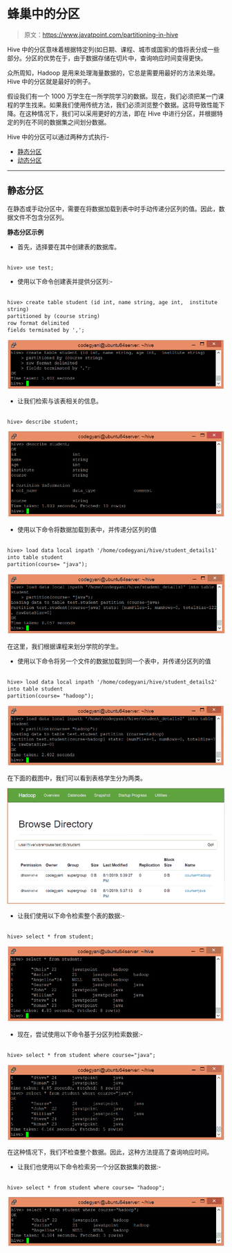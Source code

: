 # 蜂巢中的分区

> 原文：<https://www.javatpoint.com/partitioning-in-hive>

Hive 中的分区意味着根据特定列(如日期、课程、城市或国家)的值将表分成一些部分。分区的优势在于，由于数据存储在切片中，查询响应时间变得更快。

众所周知，Hadoop 是用来处理海量数据的，它总是需要用最好的方法来处理。Hive 中的分区就是最好的例子。

假设我们有一个 1000 万学生在一所学院学习的数据。现在，我们必须把某一门课程的学生找来。如果我们使用传统方法，我们必须浏览整个数据。这将导致性能下降。在这种情况下，我们可以采用更好的方法，即在 Hive 中进行分区，并根据特定的列在不同的数据集之间划分数据。

Hive 中的分区可以通过两种方式执行-

*   [静态分区](#Static)
*   [动态分区](dynamic-partitioning-in-hive)

* * *

## 静态分区

在静态或手动分区中，需要在将数据加载到表中时手动传递分区列的值。因此，数据文件不包含分区列。

**静态分区示例**

*   首先，选择要在其中创建表的数据库。

```

hive> use test;

```

*   使用以下命令创建表并提供分区列:-

```

hive> create table student (id int, name string, age int,  institute string) 
partitioned by (course string)
row format delimited
fields terminated by ',';

```

![Partitioning in Hive](img/f62abf3ae047a383330147976d104a62.png)

*   让我们检索与该表相关的信息。

```

hive> describe student;

```

![Partitioning in Hive](img/03c52e41af8f62982214d4cfc082ce0b.png)

*   使用以下命令将数据加载到表中，并传递分区列的值

```

hive> load data local inpath '/home/codegyani/hive/student_details1' into table student
partition(course= "java");  

```

![Partitioning in Hive](img/ceb6ac5b0d32668cd1f71ac70528f08b.png)

在这里，我们根据课程来划分学院的学生。

*   使用以下命令将另一个文件的数据加载到同一个表中，并传递分区列的值

```

hive> load data local inpath '/home/codegyani/hive/student_details2' into table student
partition(course= "hadoop");

```

![Partitioning in Hive](img/da65c0e71ff8e1dd4ed0e1b3db859c36.png)

在下面的截图中，我们可以看到表格学生分为两类。

![Partitioning in Hive](img/79aa6e13b6a4f07f916a0a0bb2a92637.png)

*   让我们使用以下命令检索整个表的数据:-

```

hive> select * from student;

```

![Partitioning in Hive](img/21e9092a0bda54a9f9a6d64389f354d2.png)

*   现在，尝试使用以下命令基于分区列检索数据:-

```

hive> select * from student where course="java";

```

![Partitioning in Hive](img/f69d6833f1d77d4aa86d346ac683ce5b.png)

在这种情况下，我们不检查整个数据。因此，这种方法提高了查询响应时间。

*   让我们也使用以下命令检索另一个分区数据集的数据:-

```

hive> select * from student where course= "hadoop";

```

![Partitioning in Hive](img/d5ca3b9233bd40549848367c72d77f71.png)